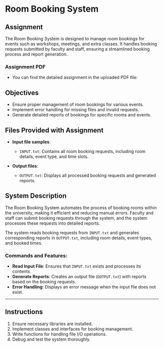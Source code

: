 # Room Booking System

## Assignment

The Room Booking System is designed to manage room bookings for events such as workshops, meetings, and extra classes. It handles booking requests submitted by faculty and staff, ensuring a streamlined booking process and report generation.

### Assignment PDF
- You can find the detailed assignment in the uploaded PDF file: 

## Objectives
- Ensure proper management of room bookings for various events. 
- Implement error handling for missing files and invalid requests.
- Generate detailed reports of bookings for specific rooms and events.

## Files Provided with Assignment
- **Input file samples**:
  - `INPUT.txt`: Contains all room booking requests, including room details, event type, and time slots.
  
- **Output files**:
  - `OUTPUT.txt`: Displays all processed booking requests and generated reports.

## System Description
The Room Booking System automates the process of booking rooms within the university, making it efficient and reducing manual errors. Faculty and staff can submit booking requests through the system, and the system processes these requests into detailed reports.

The system reads booking requests from `INPUT.txt` and generates corresponding reports in `OUTPUT.txt`, including room details, event types, and booked times.

### Commands and Features:
- **Read Input File**: Ensures that `INPUT.txt` exists and processes its contents.
- **Generate Reports**: Creates an output file (`OUTPUT.txt`) with reports based on the booking requests.
- **Error Handling**: Displays an error message when the input file does not exist.

---

## Instructions
1. Ensure necessary libraries are installed.
2. Implement classes and interfaces for booking management.
3. Write functions for handling file I/O operations.
4. Debug and test the system thoroughly.

